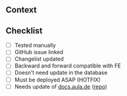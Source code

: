 ## Context <!-- ie. explanations, background, documentation -->

<!-- Example:
After the last update it became apparent that we did fetch the new results, but didn't actually store them properly. This caused a glitch in the UI whenever the user would refresh the page.
-->

## Checklist

- [ ] Tested manually <!-- you can strikethrough this option in case you haven't tested manually -->
- [ ] GitHub issue linked <!-- Use the "Development" field of the Issue, or add a link if it's outside this Repo -->
- [ ] Changelist updated
- [ ] Backward and forward compatible with FE <!-- If not, please describe in detail and include other PR links -->
- [ ] Doesn't need update in the database <!-- If it does, please describe how to deploy it without downtime -->
- [ ] Must be deployed ASAP (HOTFIX)
- [ ] Needs update of [docs.aula.de](https://docs.aula.de/) ([repo](https://github.com/leonard-haas/docs_aula)) <!-- If it does, please ping Leonard -->
